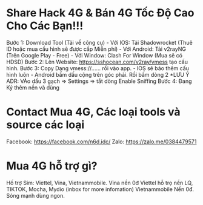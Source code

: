 # Share Hack 4G & Bán 4G Tốc Độ Cao Cho Các Bạn!!!
Bước 1: Download Tool (Tải về công cụ)
        - Với IOS: Tải Shadowrocket (Thuê ID hoặc mua cấu hình sẽ được cấp Miễn phí)
        - Với Android: Tải v2rayNG (Trên Google Play - Free)
        - Với Window: Clash For Window (Mua sẽ có HDSD)
Bước 2: Lên Website: https://sshocean.com/v2ray/vmess tạo cấu hình.
Bước 3: Copy Dạng vmess://...... rồi vào app. 
        - IOS sẽ báo thêm cấu hình luôn
        - Android bấm dấu cộng trên góc phải. Rồi bấm dòng 2
        *LƯU Ý ADR: VÀo dấu 3 gạch => Settings => tắt dòng Enable Sniffing
Bước 4: Đang Ký thêm nền và dùng

# Contact Mua 4G, Các loại tools và source các loại
Facebook: https://facebook.com/n6d.idc/
Zalo: https://zalo.me/0384479571
# Mua 4G hỗ trợ gì?
Hố trợ Sim: Viettel, Vina, Vietnammobile.
Vina nền 0đ
Viettel hỗ trọ nền LQ, TIKTOK, Mocha, Mydio (inbox for more infomation)
Vietnammobile Nền 0đ. Sóng mạnh dùng ngon.

